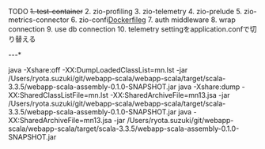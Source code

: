 TODO
~~1. test-container~~
2. zio-profiling
3. zio-telemetry
4. zio-prelude
5. zio-metrics-connector
6. zio-confi[Dockerfile](Dockerfile)g
7. auth middleware
8. wrap connection
9. use db connection
10. telemetry settingをapplication.confで切り替える

---*

java -Xshare:off -XX:DumpLoadedClassList=mn.lst  -jar /Users/ryota.suzuki/git/webapp-scala/webapp-scala/target/scala-3.3.5/webapp-scala-assembly-0.1.0-SNAPSHOT.jar
java -Xshare:dump -XX:SharedClassListFile=mn.lst -XX:SharedArchiveFile=mn13.jsa -jar /Users/ryota.suzuki/git/webapp-scala/webapp-scala/target/scala-3.3.5/webapp-scala-assembly-0.1.0-SNAPSHOT.jar
java -XX:SharedArchiveFile=mn13.jsa -jar /Users/ryota.suzuki/git/webapp-scala/webapp-scala/target/scala-3.3.5/webapp-scala-assembly-0.1.0-SNAPSHOT.jar 
